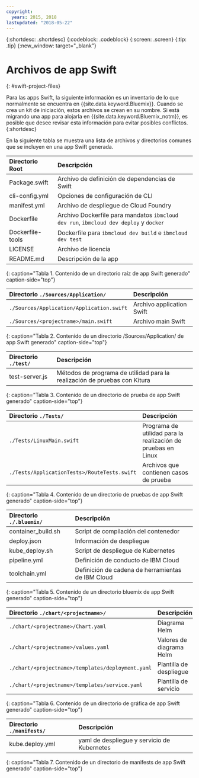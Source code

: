 ```yaml
---
copyright:
  years: 2015, 2018
lastupdated: "2018-05-22"
---
```


{:shortdesc: .shortdesc}
{:codeblock: .codeblock}
{:screen: .screen}
{:tip: .tip}
{:new_window: target="_blank"}

# Archivos de app Swift
{: #swift-project-files}

Para las apps Swift, la siguiente información es un inventario de lo que normalmente se encuentra en {{site.data.keyword.Bluemix}}. Cuando se crea un kit de iniciación, estos archivos se crean en su nombre. Si está migrando una app para alojarla en {{site.data.keyword.Bluemix_notm}}, es posible que desee revisar esta información para evitar posibles conflictos. 
{:shortdesc}

En la siguiente tabla se muestra una lista de archivos y directorios comunes que se incluyen en una app Swift generada.

| Directorio Root                                     | Descripción |
|:------------------------------------------------|:------------------------------------------|
|Package.swift| Archivo de definición de dependencias de Swift |
|cli-config.yml | Opciones de configuración de CLI |
|manifest.yml | Archivo de despliegue de Cloud Foundry |
|Dockerfile | Archivo Dockerfile para mandatos `ibmcloud dev run`, `ibmcloud dev deploy` y `docker` |
|Dockerfile-tools | Dockerfile para `ibmcloud dev build` e `ibmcloud dev test` |
| LICENSE | Archivo de licencia |
|README.md | Descripción de la app |
{: caption="Tabla 1. Contenido de un directorio raíz de app Swift generado" caption-side="top"}

| Directorio `./Sources/Application/` | Descripción  |
|:------------------------------------------------|:------------------------------------------|
| `./Sources/Application/Application.swift` | Archivo application Swift |
| `./Sources/<projectname>/main.swift` | Archivo main Swift |
{: caption="Tabla 2. Contenido de un directorio /Sources/Application/ de app Swift generado" caption-side="top"}

| Directorio `./test/` | Descripción |
|:------------------------------------------------|:------------------------------------------|
|test-server.js | Métodos de programa de utilidad para la realización de pruebas con Kitura |
{: caption="Tabla 3. Contenido de un directorio de prueba de app Swift generado" caption-side="top"}

| Directorio `./Tests/` | Descripción |
|:------------------------------------------------|:------------------------------------------|
| `./Tests/LinuxMain.swift` | Programa de utilidad para la realización de pruebas en Linux |
| `./Tests/ApplicationTests>/RouteTests.swift` | Archivos que contienen casos de prueba |
{: caption="Tabla 4. Contenido de un directorio de pruebas de app Swift generado" caption-side="top"}

| Directorio `./.bluemix/` | Descripción |
|:------------------------------------------------|:------------------------------------------|
| container_build.sh | Script de compilación del contenedor |
| deploy.json | Información de despliegue |
| kube_deploy.sh | Script de despliegue de Kubernetes |
| pipeline.yml | Definición de conducto de IBM Cloud |
| toolchain.yml | Definición de cadena de herramientas de IBM Cloud |
{: caption="Tabla 5. Contenido de un directorio bluemix de app Swift generado" caption-side="top"}

| Directorio `./chart/<projectname>/` | Descripción |
|:------------------------------------------------|:------------------------------------------|
| `./chart/<projectname>/Chart.yaml` | Diagrama Helm |
| `./chart/<projectname>/values.yaml` | Valores de diagrama Helm |
| `./chart/<projectname>/templates/deployment.yaml` | Plantilla de despliegue |
| `./chart/<projectname>/templates/service.yaml` | Plantilla de servicio |
{: caption="Tabla 6. Contenido de un directorio de gráfica de app Swift generado" caption-side="top"}

| Directorio `./manifests/` | Descripción |
|:------------------------------------------------|:------------------------------------------|
| kube.deploy.yml | yaml de despliegue y servicio de Kubernetes |
{: caption="Tabla 7. Contenido de un directorio de manifests de app Swift generado" caption-side="top"}

